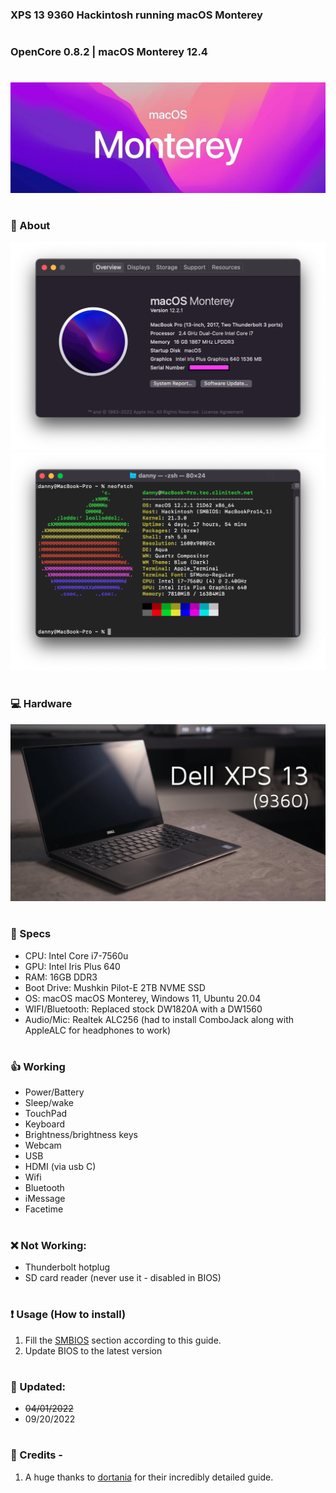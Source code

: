 ### XPS 13 9360 Hackintosh running macOS Monterey

#

### OpenCore 0.8.2 | macOS Monterey 12.4
#


![header](_resources/header.jpeg)
#

### 📸 About

![About](_resources/about.png)
![About](_resources/neofetch.png)
#

### 💻 Hardware

![Hardware](_resources/laptop.jpeg)
#

### 📃 Specs

* CPU: Intel Core i7-7560u
* GPU: Intel Iris Plus 640 
* RAM: 16GB DDR3
* Boot Drive: Mushkin Pilot-E 2TB NVME SSD
* OS: macOS macOS Monterey, Windows 11, Ubuntu 20.04
* WIFI/Bluetooth: Replaced stock DW1820A with a DW1560
* Audio/Mic: Realtek ALC256 (had to install ComboJack along with AppleALC for headphones to work)
#

### 👍 Working 
* Power/Battery
* Sleep/wake
* TouchPad
* Keyboard
* Brightness/brightness keys
* Webcam 
* USB 
* HDMI (via usb C)
* Wifi
* Bluetooth
* iMessage
* Facetime
#

### ❌ Not Working:
*  Thunderbolt hotplug 
*  SD card reader (never use it - disabled in BIOS)
#

### ❗️ Usage (How to install)

1. Fill the [SMBIOS](https://dortania.github.io/OpenCore-Install-Guide/config.plist/coffee-lake.html#platforminfo) section according to this guide. 
2. Update BIOS to the latest version
#

### 🔔 Updated:
* ~~04/01/2022~~
* 09/20/2022
#

### 🙏 Credits - 
  
 1. A huge thanks to [dortania](https://dortania.github.io/OpenCore-Install-Guide/) for their incredibly detailed guide.
